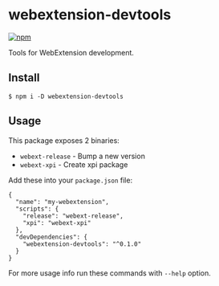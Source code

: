 # webextension-devtools

[![npm](https://img.shields.io/npm/v/webextension-devtools.svg)](https://www.npmjs.com/package/webextension-devtools)

Tools for WebExtension development.

## Install

```
$ npm i -D webextension-devtools
```

## Usage

This package exposes 2 binaries:

* `webext-release` - Bump a new version
* `webext-xpi` - Create xpi package

Add these into your `package.json` file:

```
{
  "name": "my-webextension",
  "scripts": {
    "release": "webext-release",
    "xpi": "webext-xpi"
  },
  "devDependencies": {
    "webextension-devtools": "^0.1.0"
  }
}
```

For more usage info run these commands with `--help` option.
